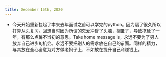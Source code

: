 ```yaml
---
title: December 15th, 2020
---
```


- 今天开始重新捡起了本来去年面试之前可以学完的python。因为隔了很久所以打算从头复习。回想当时因为所谓的恋爱冲昏了头脑，搁置了，导致拖延了一年，有那么点悔不当初的意思。Take home message is，永远不要为了男人放弃自己进步的机会。永远不要把别人的需求放在自己的前面。同样的精力，与其放在全心全意为对方做老妈子上，不如放在提升自己和赚钱上。